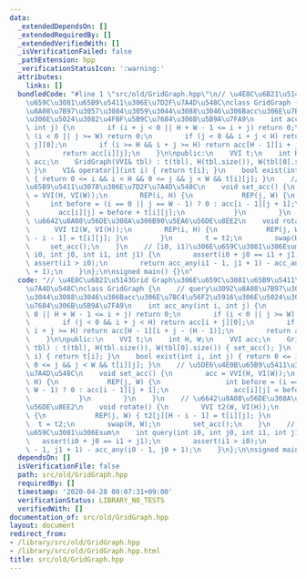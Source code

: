 ```yaml
---
data:
  _extendedDependsOn: []
  _extendedRequiredBy: []
  _extendedVerifiedWith: []
  _isVerificationFailed: false
  _pathExtension: hpp
  _verificationStatusIcon: ':warning:'
  attributes:
    links: []
  bundledCode: "#line 1 \"src/old/GridGraph.hpp\"\n// \u4E8C\u6B21\u5143Grid Graph\u306E\
    \u659C\u3081\u65B9\u5411\u306E\u7D2F\u7A4D\u548C\nclass GridGraph {\n    // query\u3092\
    \u8A08\u7B97\u3057\u3084\u3059\u3044\u3088\u3046\u306Bacc\u306E\u7BC4\u56F2\u5916\
    \u306E\u5024\u3082\u4FBF\u5B9C\u7684\u306B\u5B9A\u7FA9\n    int acc_any(int i,\
    \ int j) {\n        if (i + j < 0 || H + W - 1 <= i + j) return 0;\n        if\
    \ (i < 0 || j >= W) return 0;\n        if (j < 0 && i + j < H) return acc[i +\
    \ j][0];\n        if (i >= H && i + j >= H) return acc[H - 1][i + j - (H - 1)];\n\
    \        return acc[i][j];\n    }\n\npublic:\n    VVI t;\n    int H, W;\n    VVI\
    \ acc;\n    GridGraph(VVI& tbl) : t(tbl), H(tbl.size()), W(tbl[0].size()) { set_acc();\
    \ }\n    VI& operator[](int i) { return t[i]; }\n    bool exist(int i, int j)\
    \ { return 0 <= i && i < H && 0 <= j && j < W && t[i][j]; }\n    // \u5DE6\u4E0B\
    \u65B9\u5411\u3078\u306E\u7D2F\u7A4D\u548C\n    void set_acc() {\n        acc\
    \ = VVI(H, VI(W));\n        REP(i, H) {\n            REP(j, W) {\n           \
    \     int before = (i == 0 || j == W - 1) ? 0 : acc[i - 1][j + 1];\n         \
    \       acc[i][j] = before + t[i][j];\n            }\n        }\n    }\n    //\
    \ \u6642\u8A08\u56DE\u308A\u306B90\u5EA6\u56DE\u8EE2\n    void rotate() {\n  \
    \      VVI t2(W, VI(H));\n        REP(i, H) {\n            REP(j, W) { t2[j][H\
    \ - i - 1] = t[i][j]; }\n        }\n        t = t2;\n        swap(H, W);\n   \
    \     set_acc();\n    }\n    // [i0, i1)\u306E\u659C\u3081\u306Esum\n    int query(int\
    \ i0, int j0, int i1, int j1) {\n        assert(i0 + j0 == i1 + j1);\n       \
    \ assert(i1 > i0);\n        return acc_any(i1 - 1, j1 + 1) - acc_any(i0 - 1, j0\
    \ + 1);\n    }\n};\n\nsigned main() {}\n"
  code: "// \u4E8C\u6B21\u5143Grid Graph\u306E\u659C\u3081\u65B9\u5411\u306E\u7D2F\
    \u7A4D\u548C\nclass GridGraph {\n    // query\u3092\u8A08\u7B97\u3057\u3084\u3059\
    \u3044\u3088\u3046\u306Bacc\u306E\u7BC4\u56F2\u5916\u306E\u5024\u3082\u4FBF\u5B9C\
    \u7684\u306B\u5B9A\u7FA9\n    int acc_any(int i, int j) {\n        if (i + j <\
    \ 0 || H + W - 1 <= i + j) return 0;\n        if (i < 0 || j >= W) return 0;\n\
    \        if (j < 0 && i + j < H) return acc[i + j][0];\n        if (i >= H &&\
    \ i + j >= H) return acc[H - 1][i + j - (H - 1)];\n        return acc[i][j];\n\
    \    }\n\npublic:\n    VVI t;\n    int H, W;\n    VVI acc;\n    GridGraph(VVI&\
    \ tbl) : t(tbl), H(tbl.size()), W(tbl[0].size()) { set_acc(); }\n    VI& operator[](int\
    \ i) { return t[i]; }\n    bool exist(int i, int j) { return 0 <= i && i < H &&\
    \ 0 <= j && j < W && t[i][j]; }\n    // \u5DE6\u4E0B\u65B9\u5411\u3078\u306E\u7D2F\
    \u7A4D\u548C\n    void set_acc() {\n        acc = VVI(H, VI(W));\n        REP(i,\
    \ H) {\n            REP(j, W) {\n                int before = (i == 0 || j ==\
    \ W - 1) ? 0 : acc[i - 1][j + 1];\n                acc[i][j] = before + t[i][j];\n\
    \            }\n        }\n    }\n    // \u6642\u8A08\u56DE\u308A\u306B90\u5EA6\
    \u56DE\u8EE2\n    void rotate() {\n        VVI t2(W, VI(H));\n        REP(i, H)\
    \ {\n            REP(j, W) { t2[j][H - i - 1] = t[i][j]; }\n        }\n      \
    \  t = t2;\n        swap(H, W);\n        set_acc();\n    }\n    // [i0, i1)\u306E\
    \u659C\u3081\u306Esum\n    int query(int i0, int j0, int i1, int j1) {\n     \
    \   assert(i0 + j0 == i1 + j1);\n        assert(i1 > i0);\n        return acc_any(i1\
    \ - 1, j1 + 1) - acc_any(i0 - 1, j0 + 1);\n    }\n};\n\nsigned main() {}\n"
  dependsOn: []
  isVerificationFile: false
  path: src/old/GridGraph.hpp
  requiredBy: []
  timestamp: '2020-04-28 00:07:31+09:00'
  verificationStatus: LIBRARY_NO_TESTS
  verifiedWith: []
documentation_of: src/old/GridGraph.hpp
layout: document
redirect_from:
- /library/src/old/GridGraph.hpp
- /library/src/old/GridGraph.hpp.html
title: src/old/GridGraph.hpp
---
```

